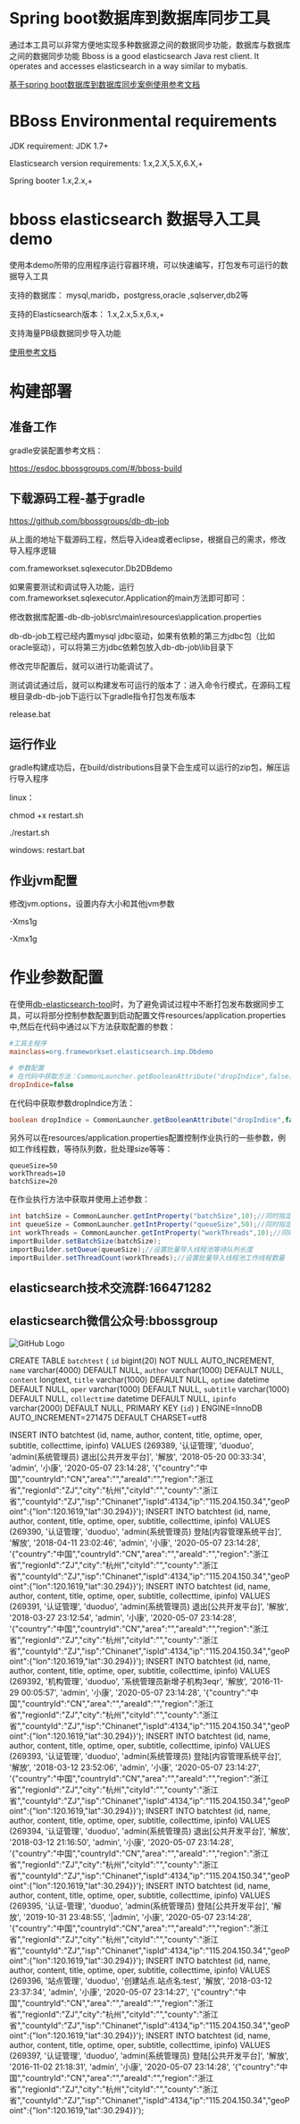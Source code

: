 # Spring boot数据库到数据库同步工具
通过本工具可以非常方便地实现多种数据源之间的数据同步功能，数据库与数据库之间的数据同步功能
Bboss is a good elasticsearch Java rest client. It operates and accesses elasticsearch in a way similar to mybatis.

[基于spring boot数据库到数据库同步案例使用参考文档](https://esdoc.bbossgroups.com/#/usedatatran-in-spring-boot)



# BBoss Environmental requirements

JDK requirement: JDK 1.7+

Elasticsearch version requirements: 1.x,2.X,5.X,6.X,+

Spring booter 1.x,2.x,+
# bboss elasticsearch 数据导入工具demo
使用本demo所带的应用程序运行容器环境，可以快速编写，打包发布可运行的数据导入工具

支持的数据库：
mysql,maridb，postgress,oracle ,sqlserver,db2等

支持的Elasticsearch版本：
1.x,2.x,5.x,6.x,+

支持海量PB级数据同步导入功能

[使用参考文档](https://esdoc.bbossgroups.com/#/db-es-tool)


# 构建部署
## 准备工作


gradle安装配置参考文档：

https://esdoc.bbossgroups.com/#/bboss-build

## 下载源码工程-基于gradle
<https://github.com/bbossgroups/db-db-job>

从上面的地址下载源码工程，然后导入idea或者eclipse，根据自己的需求，修改导入程序逻辑

com.frameworkset.sqlexecutor.Db2DBdemo

如果需要测试和调试导入功能，运行com.frameworkset.sqlexecutor.Application的main方法即可即可：

 

修改数据库配置-db-db-job\src\main\resources\application.properties

db-db-job工程已经内置mysql jdbc驱动，如果有依赖的第三方jdbc包（比如oracle驱动），可以将第三方jdbc依赖包放入db-db-job\lib目录下

修改完毕配置后，就可以进行功能调试了。


测试调试通过后，就可以构建发布可运行的版本了：进入命令行模式，在源码工程根目录db-db-job下运行以下gradle指令打包发布版本

release.bat

## 运行作业
gradle构建成功后，在build/distributions目录下会生成可以运行的zip包，解压运行导入程序

linux：

chmod +x restart.sh

./restart.sh

windows: restart.bat

## 作业jvm配置
修改jvm.options，设置内存大小和其他jvm参数

-Xms1g

-Xmx1g

# 作业参数配置

在使用[db-elasticsearch-tool](https://github.com/bbossgroups/db-elasticsearch-tool)时，为了避免调试过程中不断打包发布数据同步工具，可以将部分控制参数配置到启动配置文件resources/application.properties中,然后在代码中通过以下方法获取配置的参数：

```ini
#工具主程序
mainclass=org.frameworkset.elasticsearch.imp.Dbdemo

# 参数配置
# 在代码中获取方法：CommonLauncher.getBooleanAttribute("dropIndice",false);//同时指定了默认值false
dropIndice=false
```

在代码中获取参数dropIndice方法：

```java
boolean dropIndice = CommonLauncher.getBooleanAttribute("dropIndice",false);//同时指定了默认值false
```

另外可以在resources/application.properties配置控制作业执行的一些参数，例如工作线程数，等待队列数，批处理size等等：

```
queueSize=50
workThreads=10
batchSize=20
```

在作业执行方法中获取并使用上述参数：

```java
int batchSize = CommonLauncher.getIntProperty("batchSize",10);//同时指定了默认值
int queueSize = CommonLauncher.getIntProperty("queueSize",50);//同时指定了默认值
int workThreads = CommonLauncher.getIntProperty("workThreads",10);//同时指定了默认值
importBuilder.setBatchSize(batchSize);
importBuilder.setQueue(queueSize);//设置批量导入线程池等待队列长度
importBuilder.setThreadCount(workThreads);//设置批量导入线程池工作线程数量
```


## elasticsearch技术交流群:166471282 

## elasticsearch微信公众号:bbossgroup   
![GitHub Logo](https://static.oschina.net/uploads/space/2017/0617/094201_QhWs_94045.jpg)


CREATE TABLE `batchtest` (
`id` bigint(20) NOT NULL AUTO_INCREMENT,
`name` varchar(4000) DEFAULT NULL,
`author` varchar(1000) DEFAULT NULL,
`content` longtext,
`title` varchar(1000) DEFAULT NULL,
`optime` datetime DEFAULT NULL,
`oper` varchar(1000) DEFAULT NULL,
`subtitle` varchar(1000) DEFAULT NULL,
`collecttime` datetime DEFAULT NULL,
`ipinfo` varchar(2000) DEFAULT NULL,
PRIMARY KEY (`id`)
) ENGINE=InnoDB AUTO_INCREMENT=271475 DEFAULT CHARSET=utf8


INSERT INTO batchtest (id, name, author, content, title, optime, oper, subtitle, collecttime, ipinfo) VALUES (269389, '认证管理', 'duoduo', 'admin(系统管理员) 退出[公共开发平台]', '解放', '2018-05-20 00:33:34', 'admin', '小康', '2020-05-07 23:14:28', '{"country":"中国","countryId":"CN","area":"","areaId":"","region":"浙江省","regionId":"ZJ","city":"杭州","cityId":"","county":"浙江省","countyId":"ZJ","isp":"Chinanet","ispId":4134,"ip":"115.204.150.34","geoPoint":{"lon":120.1619,"lat":30.294}}');
INSERT INTO batchtest (id, name, author, content, title, optime, oper, subtitle, collecttime, ipinfo) VALUES (269390, '认证管理', 'duoduo', 'admin(系统管理员) 登陆[内容管理系统平台]', '解放', '2018-04-11 23:02:46', 'admin', '小康', '2020-05-07 23:14:28', '{"country":"中国","countryId":"CN","area":"","areaId":"","region":"浙江省","regionId":"ZJ","city":"杭州","cityId":"","county":"浙江省","countyId":"ZJ","isp":"Chinanet","ispId":4134,"ip":"115.204.150.34","geoPoint":{"lon":120.1619,"lat":30.294}}');
INSERT INTO batchtest (id, name, author, content, title, optime, oper, subtitle, collecttime, ipinfo) VALUES (269391, '认证管理', 'duoduo', 'admin(系统管理员) 退出[公共开发平台]', '解放', '2018-03-27 23:12:54', 'admin', '小康', '2020-05-07 23:14:28', '{"country":"中国","countryId":"CN","area":"","areaId":"","region":"浙江省","regionId":"ZJ","city":"杭州","cityId":"","county":"浙江省","countyId":"ZJ","isp":"Chinanet","ispId":4134,"ip":"115.204.150.34","geoPoint":{"lon":120.1619,"lat":30.294}}');
INSERT INTO batchtest (id, name, author, content, title, optime, oper, subtitle, collecttime, ipinfo) VALUES (269392, '机构管理', 'duoduo', '系统管理员新增子机构3eqr', '解放', '2016-11-29 00:05:57', 'admin', '小康', '2020-05-07 23:14:28', '{"country":"中国","countryId":"CN","area":"","areaId":"","region":"浙江省","regionId":"ZJ","city":"杭州","cityId":"","county":"浙江省","countyId":"ZJ","isp":"Chinanet","ispId":4134,"ip":"115.204.150.34","geoPoint":{"lon":120.1619,"lat":30.294}}');
INSERT INTO batchtest (id, name, author, content, title, optime, oper, subtitle, collecttime, ipinfo) VALUES (269393, '认证管理', 'duoduo', 'admin(系统管理员) 登陆[内容管理系统平台]', '解放', '2018-03-12 23:52:06', 'admin', '小康', '2020-05-07 23:14:27', '{"country":"中国","countryId":"CN","area":"","areaId":"","region":"浙江省","regionId":"ZJ","city":"杭州","cityId":"","county":"浙江省","countyId":"ZJ","isp":"Chinanet","ispId":4134,"ip":"115.204.150.34","geoPoint":{"lon":120.1619,"lat":30.294}}');
INSERT INTO batchtest (id, name, author, content, title, optime, oper, subtitle, collecttime, ipinfo) VALUES (269394, '认证管理', 'duoduo', 'admin(系统管理员) 退出[公共开发平台]', '解放', '2018-03-12 21:16:50', 'admin', '小康', '2020-05-07 23:14:28', '{"country":"中国","countryId":"CN","area":"","areaId":"","region":"浙江省","regionId":"ZJ","city":"杭州","cityId":"","county":"浙江省","countyId":"ZJ","isp":"Chinanet","ispId":4134,"ip":"115.204.150.34","geoPoint":{"lon":120.1619,"lat":30.294}}');
INSERT INTO batchtest (id, name, author, content, title, optime, oper, subtitle, collecttime, ipinfo) VALUES (269395, '认证-管理', 'duoduo', 'admin(系统管理员) 登陆[公共开发平台]', '解放', '2019-10-31 23:48:55', '|admin', '小康', '2020-05-07 23:14:28', '{"country":"中国","countryId":"CN","area":"","areaId":"","region":"浙江省","regionId":"ZJ","city":"杭州","cityId":"","county":"浙江省","countyId":"ZJ","isp":"Chinanet","ispId":4134,"ip":"115.204.150.34","geoPoint":{"lon":120.1619,"lat":30.294}}');
INSERT INTO batchtest (id, name, author, content, title, optime, oper, subtitle, collecttime, ipinfo) VALUES (269396, '站点管理', 'duoduo', '创建站点.站点名:test', '解放', '2018-03-12 23:37:34', 'admin', '小康', '2020-05-07 23:14:27', '{"country":"中国","countryId":"CN","area":"","areaId":"","region":"浙江省","regionId":"ZJ","city":"杭州","cityId":"","county":"浙江省","countyId":"ZJ","isp":"Chinanet","ispId":4134,"ip":"115.204.150.34","geoPoint":{"lon":120.1619,"lat":30.294}}');
INSERT INTO batchtest (id, name, author, content, title, optime, oper, subtitle, collecttime, ipinfo) VALUES (269397, '认证管理', 'duoduo', 'admin(系统管理员) 登陆[公共开发平台]', '解放', '2016-11-02 21:18:31', 'admin', '小康', '2020-05-07 23:14:28', '{"country":"中国","countryId":"CN","area":"","areaId":"","region":"浙江省","regionId":"ZJ","city":"杭州","cityId":"","county":"浙江省","countyId":"ZJ","isp":"Chinanet","ispId":4134,"ip":"115.204.150.34","geoPoint":{"lon":120.1619,"lat":30.294}}');